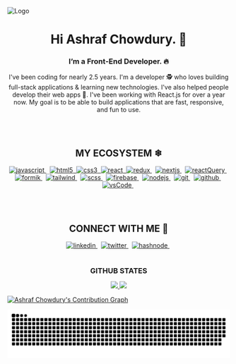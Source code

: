 ![Logo](https://firebasestorage.googleapis.com/v0/b/store-images-ad405.appspot.com/o/Group%20189%20(1).png?alt=media&token=da2c74c2-cb34-4bb3-b5c5-436424eec7df)

<h1 align="center">Hi Ashraf Chowdury. 🧑</h1>
<h3 align="center">I’m  a Front-End Developer. 🔥</h3>

<p align="center">
I've been coding for nearly 2.5 years. I'm a developer 🕵️ who loves building full-stack applications & learning new technologies. I've also helped people develop their web apps 🍎. I've been working with React.js for over a year now. My goal is to be able to build applications that are fast, responsive, and fun to use.
</p>



<br />
<br />



<h2 align="center">MY ECOSYSTEM ❄</h2>

<p align="center">

 <a href="https://developer.mozilla.org/en-US/docs/Web/JavaScript" target="_blank"> 
    <img src="https://img.shields.io/badge/Javascript-F7DF1E.svg?style=for-the-badge&logo=javascript&logoColor=black"
      alt="javascript" /> 
  </a>&nbsp;
  
  <a href="https://www.w3.org/html/" target="_blank"> 
    <img src="https://img.shields.io/badge/html-E34F26.svg?style=for-the-badge&logo=html5&logoColor=white"
      alt="html5"/>&nbsp;
  </a>
  
  <a href="https://www.w3schools.com/css/" target="_blank">
    <img src="https://img.shields.io/badge/css-1572B6.svg?style=for-the-badge&logo=css3&logoColor=white"
      alt="css3"/>&nbsp;
  </a>
  
  <a href="https://reactjs.org/" target="_blank" > 
    <img src="https://img.shields.io/badge/reactjs-61DAFB.svg?style=for-the-badge&logo=react&logoColor=black"
      alt="react"/>&nbsp;
  </a>
  
  <a href="https://redux.js.org" target="_blank"> 
    <img src="https://img.shields.io/badge/redux-764ABC.svg?style=for-the-badge&logo=redux&logoColor=white" alt="redux"/> 
  </a>&nbsp;
  
   <a href="https://github.com/ashrafchowdury/" target="_blank"> 
    <img src="https://img.shields.io/badge/Next.js-313131.svg?style=for-the-badge&logo=nextjs&logoColor=white" alt="nextjs"/> 
  </a>&nbsp;
  
  <a href="https://github.com/ashrafchowdury/" target="_blank"> 
    <img src="https://img.shields.io/badge/React_Query-FF4154.svg?style=for-the-badge&logo=reactquery&logoColor=white" alt="reactQuery"/> 
  </a>&nbsp;
  

 <a href="https://formik.org/" target="_blank"> 
    <img src="https://img.shields.io/badge/Formik-2489CA.svg?style=for-the-badge&logo=formik&logoColor=white" alt="formik"/> 
  </a>&nbsp;
  
  <a href="https://tailwindcss.com/" target="_blank"> 
    <img src="https://img.shields.io/badge/TailwindCSS-0ED7B5.svg?style=for-the-badge&logo=tailwindcss&logoColor=white" alt="tailwind"/> 
  </a>&nbsp;
  
  <a href="https://github.com/ashrafchowdury/" target="_blank"> 
    <img src="https://img.shields.io/badge/SCSS-CF649A.svg?style=for-the-badge&logo=sass&logoColor=white" alt="scss"/> 
  </a>&nbsp;
  
 <a href="https://firebase.google.com/" target="_blank">
    <img src="https://img.shields.io/badge/firebase-FFCA28.svg?style=for-the-badge&logo=firebase&logoColor=black" alt="firebase"/>
  </a>&nbsp;
  
 <a href="https://nodejs.org" target="_blank"> 
    <img src="https://img.shields.io/badge/node.js-339933.svg?style=for-the-badge&logo=nodedotjs&logoColor=white"
      alt="nodejs"/> 
  </a>&nbsp;
  
 <a href="https://git-scm.com/" target="_blank">
    <img src="https://img.shields.io/badge/git-F05032.svg?style=for-the-badge&logo=git&logoColor=white"
      alt="git" />
  </a>&nbsp;
  
 <a href="https://github.com/ELanza-48" target="_blank">
    <img src="https://img.shields.io/badge/github-181717.svg?style=for-the-badge&logo=github&logoColor=white" alt="github" />
  </a>&nbsp;
 
 <a href="https://code.visualstudio.com/" target="_blank">
    <img src="https://img.shields.io/badge/vscode-007ACC.svg?style=for-the-badge&logo=visualstudiocode&logoColor=white" alt="vsCode"/> 
  </a>&nbsp;
  
</p>



<br />
<br />


<h2 align="center">CONNECT WITH ME 💬</h2>
<div align="center">
    <a  href="https://www.linkedin.com/in/ashraf-chowdury-297301206/" target="_blank">
      <img src="https://img.shields.io/badge/Linked%20In-0A66C2.svg?style=for-the-badge&logo=linkedin&logoColor=white" alt="linkedin"/>
    </a>&nbsp;
    <a href="https://twitter.com/Ashraf_365" target="_blank">
      <img src="https://img.shields.io/badge/Twitter-1DA1F2.svg?style=for-the-badge&logo=twitter&logoColor=white" alt="twitter"/>
    </a>&nbsp;
    <a href="https://ashrafchowdury09.hashnode.dev/" target="_blank">
      <img src="https://img.shields.io/badge/Hashnode-358CF8.svg?style=for-the-badge&logo=hashnode&logoColor=white" alt="hashnode"/>
    </a>&nbsp;
 

   

</div>



<br />
<br />



<div align="center">
<h3 align="center" style="margin: 5px 10px;">GITHUB STATES</h3> 

<p align="center">
  <a href="https://github.com/ashrafchowdury">
  <img width="49.5%" src="https://github-readme-stats.vercel.app/api?username=ashrafchowdury&show_icons=true&theme=dark&hide_border=true&icon_color=68ACFE" />
  <img width="49.5%" src="https://github-readme-streak-stats.herokuapp.com/?user=ashrafchowdury&theme=dark&hide_border=true&ring=68ACFE&fire=FFC400&currStreakLabel=68ACFE" />
  </a>
</p>
</div



<br/>

[![Ashraf Chowdury's Contribution Graph](https://activity-graph.herokuapp.com/graph?username=ashrafchowdury&hide_border=true&bg_color=151515&color=fff&line=68ACFE&point=68ACFE)](https://github.com/ashrafchowdury)


<p align="center">
  <img  src="https://raw.githubusercontent.com/Elanza-48/Elanza-48/main/resources/img/github-contribution-grid-snake.svg"
    alt="example" />
</p>



